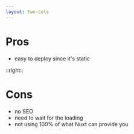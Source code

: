 ```yaml
---
layout: two-cols
---
```


<h1 class="!text-teal-500">Pros</h1>

- easy to deploy since it's static

::right::
<h1 class="!text-red-500">Cons</h1>

- no SEO
- need to wait for the loading
- not using 100% of what Nuxt can provide you

